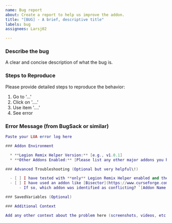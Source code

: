 ```yaml
---
name: Bug report
about: Create a report to help us improve the addon.
title: "[BUG] - A brief, descriptive title"
labels: bug
assignees: Larsj02

---
```


### Describe the bug
A clear and concise description of what the bug is.

### Steps to Reproduce
Please provide detailed steps to reproduce the behavior:
1. Go to '...'
2. Click on '....'
3. Use item '....'
4. See error

### Error Message (from BugSack or similar)
```lua
Paste your LUA error log here

### Addon Environment

  * **Legion Remix Helper Version:** [e.g., v1.0.1]
  * **Other Addons Enabled:** [Please list any other major addons you have enabled, or if possible, a full list.]

### Advanced Troubleshooting (Optional but very helpful\!)

  - [ ] I have tested with **only** Legion Remix Helper enabled and the bug still occurs.
  - [ ] I have used an addon like [Bisector](https://www.curseforge.com/wow/addons/bisector) to identify a conflict.
      - If so, which addon was identified as conflicting? `[Addon Name Here]`

### SavedVariables (Optional)

### Additional Context

Add any other context about the problem here (screenshots, videos, etc.).

